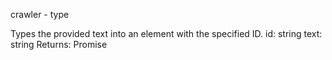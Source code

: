 crawler - type

Types the provided text into an element with the specified ID.
id: string
text: string
Returns: Promise
